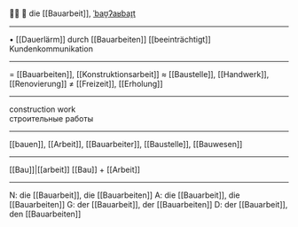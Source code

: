👷‍♀️ 🔴 die [[Bauarbeit]], [ˈbaʊ̯ʔaʁbaɪ̯t](https://youglish.com/pronounce/Bauarbeit/german)

---
•	[[Dauerlärm]] durch [[Bauarbeiten]] [[beeinträchtigt]] Kundenkommunikation

---
= [[Bauarbeiten]], [[Konstruktionsarbeit]]
≈ [[Baustelle]], [[Handwerk]], [[Renovierung]]
≠ [[Freizeit]], [[Erholung]]

---
construction work  
строительные работы

---
[[bauen]], [[Arbeit]], [[Bauarbeiter]], [[Baustelle]], [[Bauwesen]]

---
[[Bau]]|[[arbeit]]
[[Bau]] + [[Arbeit]]


---
N: die [[Bauarbeit]], die [[Bauarbeiten]]
A: die [[Bauarbeit]], die [[Bauarbeiten]]
G: der [[Bauarbeit]], der [[Bauarbeiten]]
D: der [[Bauarbeit]], den [[Bauarbeiten]]
